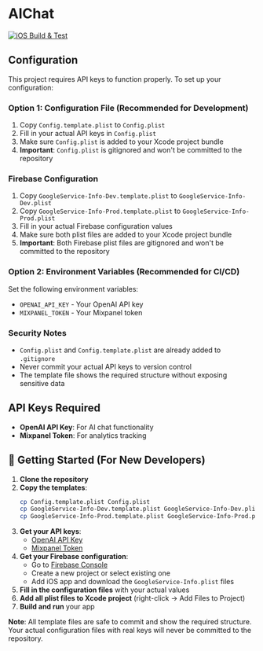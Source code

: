 # AIChat 


[![iOS Build & Test](https://github.com/obadasemary/AIChat/actions/workflows/CI.yml/badge.svg)](https://github.com/obadasemary/AIChat/actions/workflows/CI.yml)

## Configuration

This project requires API keys to function properly. To set up your configuration:

### Option 1: Configuration File (Recommended for Development)
1. Copy `Config.template.plist` to `Config.plist`
2. Fill in your actual API keys in `Config.plist`
3. Make sure `Config.plist` is added to your Xcode project bundle
4. **Important**: `Config.plist` is gitignored and won't be committed to the repository

### Firebase Configuration
1. Copy `GoogleService-Info-Dev.template.plist` to `GoogleService-Info-Dev.plist`
2. Copy `GoogleService-Info-Prod.template.plist` to `GoogleService-Info-Prod.plist`
3. Fill in your actual Firebase configuration values
4. Make sure both plist files are added to your Xcode project bundle
5. **Important**: Both Firebase plist files are gitignored and won't be committed to the repository

### Option 2: Environment Variables (Recommended for CI/CD)
Set the following environment variables:
- `OPENAI_API_KEY` - Your OpenAI API key
- `MIXPANEL_TOKEN` - Your Mixpanel token

### Security Notes
- `Config.plist` and `Config.template.plist` are already added to `.gitignore`
- Never commit your actual API keys to version control
- The template file shows the required structure without exposing sensitive data

## API Keys Required
- **OpenAI API Key**: For AI chat functionality
- **Mixpanel Token**: For analytics tracking

## 🚀 Getting Started (For New Developers)

1. **Clone the repository**
2. **Copy the templates**:
   ```bash
   cp Config.template.plist Config.plist
   cp GoogleService-Info-Dev.template.plist GoogleService-Info-Dev.plist
   cp GoogleService-Info-Prod.template.plist GoogleService-Info-Prod.plist
   ```
3. **Get your API keys**:
   - [OpenAI API Key](https://platform.openai.com/account/api-keys)
   - [Mixpanel Token](https://mixpanel.com/settings/project/token)
4. **Get your Firebase configuration**:
   - Go to [Firebase Console](https://console.firebase.google.com/)
   - Create a new project or select existing one
   - Add iOS app and download the `GoogleService-Info.plist` files
5. **Fill in the configuration files** with your actual values
6. **Add all plist files to Xcode project** (right-click → Add Files to Project)
7. **Build and run** your app

**Note**: All template files are safe to commit and show the required structure. Your actual configuration files with real keys will never be committed to the repository.
